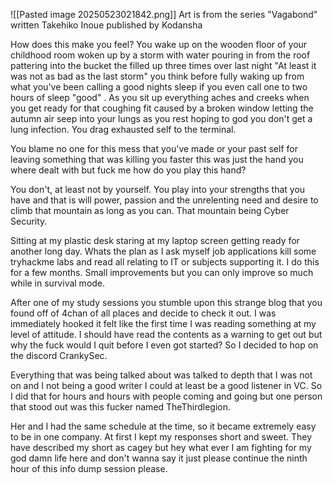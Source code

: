 ![[Pasted image 20250523021842.png]]
Art is from the series "Vagabond" written Takehiko Inoue published by Kodansha

How does this make you feel? You wake up on the wooden floor of your childhood room woken up by a storm with water pouring in from the roof pattering into the bucket the filled up three times over last night "At least it was not as bad as the last storm" you think before fully waking up from what you've been calling a good nights sleep if you even call one to two hours of sleep "good" . As you sit up everything aches and creeks when you get ready for that coughing fit caused by a broken window letting the autumn air seep into your lungs as you rest hoping to god you don't get a lung infection. You drag exhausted self to the terminal. 

You blame no one for this mess that you've made or your past self for leaving something that was killing you faster this was just the hand you where dealt with but fuck me how do you play this hand? 

You don't, at least not by yourself. You play into your strengths that you have and that is will power, passion and the unrelenting need and desire to climb that mountain as long as you can. That mountain being Cyber Security.

Sitting at my plastic desk staring at my laptop screen getting ready for another long day. Whats the plan as I ask myself job applications kill some tryhackme labs and read all relating to IT or subjects supporting it. I do this for a few months. Small improvements but you can only improve so much while in survival mode.

After one of my study sessions you stumble upon this strange blog that you found off of 4chan of all places and decide to check it out. I was immediately hooked it felt like the first time I was reading something at my level of attitude. I should have read the contents as a warning to get out but why the fuck would I quit before I even got started? So I decided to hop on the discord CrankySec.

Everything that was being talked about was talked to depth that I was not on and I not being a good writer I could at least be a good listener in VC. So I did that for hours and hours with people coming and going but one person that stood out was this fucker named TheThirdlegion.   

Her and I had the same schedule at the time, so it became extremely easy to be in one company. At first I kept my responses short and sweet. They have described my short as cagey but hey what ever I am fighting for my god damn life here and don't wanna say it just please continue the ninth hour of this info dump session please.















